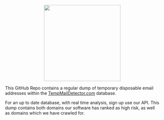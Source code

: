 <p align="center">
  <img src="https://tempmaildetector.com/images/gh-logo.png" width="250"/>
</p>

This GitHub Repo contains a regular dump of temporary disposable email addresses within the [TempMailDetector.com](http://tempmaildetector.com/?utm_source=github-blocklist) database.

For an up to date database, with real time analysis, sign up use our API. This dump contains both domains our software has ranked as high risk, as well as domains which we have crawled for.
